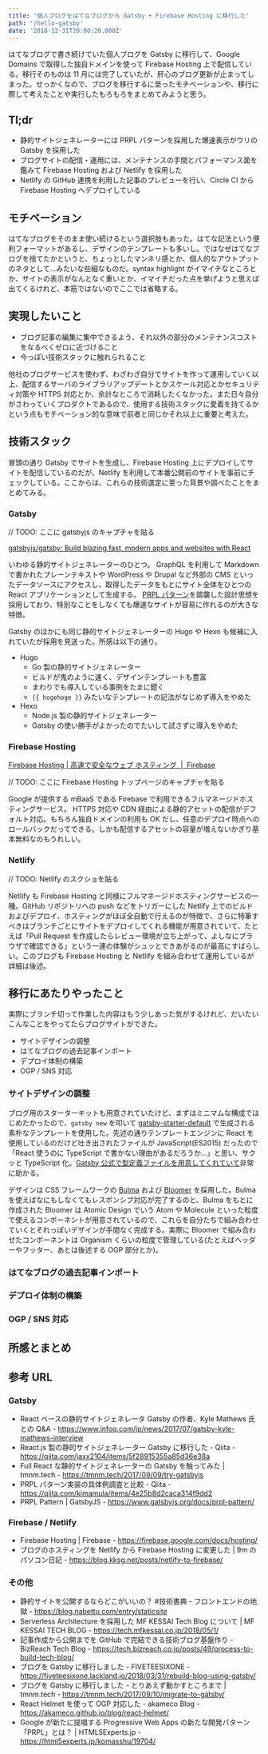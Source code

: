 ```yaml
---
title: '個人ブログをはてなブログから Gatsby + Firebase Hosting に移行した'
path: '/hello-gatsby'
date: '2018-12-31T20:00:20.000Z'
---
```


はてなブログで書き続けていた個人ブログを Gatsby に移行して、Google Domains で取得した独自ドメインを使って Firebase Hosting 上で配信している。移行そのものは 11 月には完了していたが、肝心のブログ更新が止まってしまった。せっかくなので、ブログを移行するに至ったモチベーションや、移行に際して考えたことや実行したもろもろをまとめてみようと思う。

## Tl;dr

- 静的サイトジェネレーターには PRPL パターンを採用した爆速表示がウリの Gatsby を採用した
- ブログサイトの配信・運用には、メンテナンスの手間とパフォーマンス面を鑑みて Firebase Hosting および Netlify を採用した
- Netlify の GitHub 連携を利用した記事のプレビューを行い、Circle CI から Firebase Hosting へデプロイしている

## モチベーション

はてなブログをそのまま使い続けるという選択肢もあった。はてな記法という便利フォーマットがあるし、デザインのテンプレートも多いし。ではなぜはてなブログを捨てたかというと、ちょっとしたマンネリ感とか、個人的なアウトプットのネタとして…みたいな些細なものだ。syntax highlight がイマイチなところとか、サイトの表示がなんとなく重いとか、イマイチだった点を挙げようと思えば出てくるけれど、本筋ではないのでここでは省略する。

## 実現したいこと

- ブログ記事の編集に集中できるよう、それ以外の部分のメンテナンスコストをなるべくゼロに近づけること
- 今っぽい技術スタックに触れられること

他社のブログサービスを使わず、わざわざ自分でサイトを作って運用していく以上、配信するサーバのライブラリアップデートとかスケール対応とかセキュリティ対策や HTTPS 対応とか、余計なところで消耗したくなかった。また日々自分がさわっていくプロダクトであるので、使用する技術スタックに愛着を持てるかという点もモチベーション的な意味で前者と同じかそれ以上に重要と考えた。

## 技術スタック

冒頭の通り Gatsby でサイトを生成し、Firebase Hosting 上にデプロイしてサイトを配信しているのだが、Netlify を利用して本番公開前のサイトを事前にチェックしている。ここからは、これらの技術選定に至った背景や調べたことをまとめてみる。

### Gatsby

// TODO: ここに gatsbyjs のキャプチャを貼る

[gatsbyjs/gatsby: Build blazing fast, modern apps and websites with React](https://github.com/gatsbyjs/gatsby)

いわゆる静的サイトジェネレーターのひとつ。 GraphQL を利用して Markdown で書かれたプレーンテキストや WordPress や Drupal など外部の CMS といったデータソースにアクセスし、取得したデータをもとにサイト全体をひとつの React アプリケーションとして生成する。 [PRPL パターン](https://developers.google.com/web/fundamentals/performance/prpl-pattern)を踏襲した設計思想を採用しており、特別なことをしなくても爆速なサイトが容易に作れるのが大きな特徴。

Gatsby のほかにも同じ静的サイトジェネレーターの Hugo や Hexo も候補に入れていたが採用を見送った。所感は以下の通り。

- Hugo
  - Go 製の静的サイトジェネレーター
  - ビルドが鬼のように速く、デザインテンプレートも豊富
  - まわりでも導入している事例をたまに聞く
  - `{{ hogehoge }}` みたいなテンプレートの記法がなじめず導入をやめた
- Hexo
  - Node.js 製の静的サイトジェネレーター
  - Gatsby の使い勝手がよかったのでたいして試さずに導入をやめた

### Firebase Hosting

[Firebase Hosting | 高速で安全なウェブ ホスティング  |  Firebase](https://firebase.google.com/products/hosting/)

// TODO: ここに Firebase Hosting トップページのキャプチャを貼る

Google が提供する mBaaS である Firebase で利用できるフルマネージドホスティングサービス。 HTTPS 対応や CDN 経由による静的アセットの配信がデフォルト対応。もちろん独自ドメインの利用も OK だし、任意のデプロイ時点へのロールバックだってできる。しかも配信するアセットの容量が増えないかぎり基本無料なのもうれしい。

### Netlify

// TODO: Netlify のスクショを貼る

Netlify も Firebase Hosting と同様にフルマネージドホスティングサービスの一種。GitHub リポジトリへの push などをトリガーにした Netlify 上でのビルドおよびデプロイ、ホスティングがほぼ全自動で行えるのが特徴で、さらに特筆すべきはブランチごとにサイトをデプロイしてくれる機能が用意されていて、たとえば「Pull Request を作成したらレビュー環境が立ち上がって、よしなにブラウザで確認できる」という一連の体験がシュッとできあがるのが最高にすばらしい。このブログも Firebase Hosting と Netlify を組み合わせて運用しているが詳細は後述。

## 移行にあたりやったこと

実際にブランチ切って作業した内容はもう少しあった気がするけれど、だいたいこんなことをやってたらブログサイトができた。

- サイトデザインの調整
- はてなブログの過去記事インポート
- デプロイ体制の構築
- OGP / SNS 対応

### サイトデザインの調整

ブログ用のスターターキットも用意されていたけど、まずはミニマムな構成ではじめたかったので、`gatsby new` を叩いて [gatsby-starter-default](https://www.gatsbyjs.org/starters/gatsbyjs/gatsby-starter-default/) で生成される素朴なテンプレートを使用した。先述の通りテンプレートエンジンに React を使用しているのだけど吐き出されたファイルが JavaScript(ES2015) だったので「React 使うのに TypeScript で書かない理由があるだろうか…」と思い、サクッと TypeScript 化。[Gatsby 公式で型定義ファイルを用意してくれていて](https://github.com/gatsbyjs/gatsby/blob/master/packages/gatsby/index.d.ts)非常に助かる。

デザインは CSS フレームワークの [Bulma](https://bulma.io/) および [Bloomer](https://bloomer.js.org/) を採用した。Bulma を使えばなにもしなくてもレスポンシブ対応が完了するのと、Bulma をもとに作成された Bloomer は Atomic Design でいう Atom や Molecule といった粒度で使えるコンポーネントが用意されているので、これらを自分たちで組み合わせていくとそれっぽいデザインが手間なく完成する。実際に Bloomer で組み合わせたコンポーネントは Organism くらいの粒度で管理している(たとえばヘッダーやフッター、あとは後述する OGP 部分とか)。

### はてなブログの過去記事インポート

### デプロイ体制の構築

### OGP / SNS 対応

## 所感とまとめ

## 参考 URL

### Gatsby

- React ベースの静的サイトジェネレータ Gatsby の作者、Kyle Mathews 氏との Q&A - https://www.infoq.com/jp/news/2017/07/gatsby-kyle-mathews-interview
- React.js 製の静的サイトジェネレーター Gatsby に移行した - Qiita - https://qiita.com/jaxx2104/items/5f28915355a85d36e38a
- Full React な静的サイトジェネレーターの Gatsby を触ってみた | tmnm.tech - https://tmnm.tech/2017/09/09/try-gatsbyjs
- PRPL パターン実装の具体例調査と比較 - Qiita - https://qiita.com/kimamula/items/4e25b8d2caca314f9dd2
- PRPL Pattern | GatsbyJS - https://www.gatsbyjs.org/docs/prpl-pattern/

### Firebase / Netlify

- Firebase Hosting | Firebase - https://firebase.google.com/docs/hosting/
- ブログのホスティングを Netlify から Firebase Hosting に変更した | 9m のパソコン日記 - https://blog.kksg.net/posts/netlify-to-firebase/

### その他

- 静的サイトを公開するならどこがいいの？ #技術書典 - フロントエンドの地獄 - https://blog.nabettu.com/entry/staticsite
- Serverless Architecture を採用した MF KESSAI Tech Blog について | MF KESSAI TECH BLOG - https://tech.mfkessai.co.jp/2018/05/1/
- 記事作成から公開までを GitHub で完結できる技術ブログ基盤作り - BizReach Tech Blog - https://tech.bizreach.co.jp/posts/49/process-to-build-tech-blog/
- ブログを Gatsby に移行しました - FIVETEESIXONE - https://fiveteesixone.lackland.io/2018/03/31/rebuild-blog-using-gatsby/
- ブログを Gatsby に移行しました - とりあえず動かすところまで | tmnm.tech - https://tmnm.tech/2017/09/10/migrate-to-gatsby/
- React Helmet を使って OGP 対応した - akameco Blog - https://akameco.github.io/blog/react-helmet/
- Google が新たに提唱する Progressive Web Apps の新たな開発パターン「PRPL」とは？ | HTML5Experts.jp - https://html5experts.jp/komasshu/19704/
